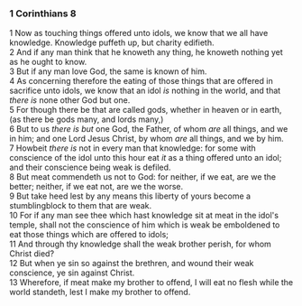 ### 1 Corinthians 8

1 Now as touching things offered unto idols, we know that we all have knowledge. Knowledge puffeth up, but charity edifieth.  
2 And if any man think that he knoweth any thing, he knoweth nothing yet as he ought to know.  
3 But if any man love God, the same is known of him.  
4 As concerning therefore the eating of those things that are offered in sacrifice unto idols, we know that an idol *is* nothing in the world, and that *there is* none other God but one.  
5 For though there be that are called gods, whether in heaven or in earth, (as there be gods many, and lords many,)  
6 But to us *there is but* one God, the Father, of whom *are* all things, and we in him; and one Lord Jesus Christ, by whom *are* all things, and we by him.  
7 Howbeit *there is* not in every man that knowledge: for some with conscience of the idol unto this hour eat *it* as a thing offered unto an idol; and their conscience being weak is defiled.  
8 But meat commendeth us not to God: for neither, if we eat, are we the better; neither, if we eat not, are we the worse.  
9 But take heed lest by any means this liberty of yours become a stumblingblock to them that are weak.  
10 For if any man see thee which hast knowledge sit at meat in the idol's temple, shall not the conscience of him which is weak be emboldened to eat those things which are offered to idols;  
11 And through thy knowledge shall the weak brother perish, for whom Christ died?  
12 But when ye sin so against the brethren, and wound their weak conscience, ye sin against Christ.  
13 Wherefore, if meat make my brother to offend, I will eat no flesh while the world standeth, lest I make my brother to offend.  
